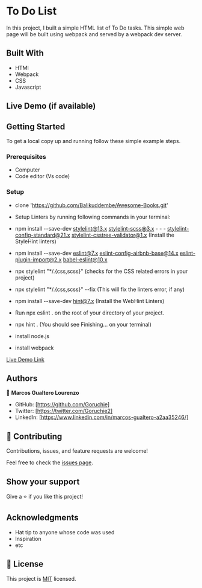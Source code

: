 # To Do List

In this project, I built a simple HTML list of To Do tasks. This simple web page will be built using webpack and served by a webpack dev server.


## Built With

- HTMl
- Webpack
- CSS
- Javascript

## Live Demo (if available)

## Getting Started

To get a local copy up and running follow these simple example steps.

### Prerequisites
- Computer
- Code editor (Vs code)

### Setup
- clone 'https://github.com/Balikuddembe/Awesome-Books.git'
  
- Setup Linters by running following commands in your terminal:

- npm install --save-dev stylelint@13.x stylelint-scss@3.x - - - stylelint-config-standard@21.x stylelint-csstree-validator@1.x (Install the StyleHint linters)

- npm install --save-dev eslint@7.x eslint-config-airbnb-base@14.x eslint-plugin-import@2.x babel-eslint@10.x

- npx stylelint "*/.{css,scss}" (checks for the CSS related errors in your project)

- npx stylelint "*/.{css,scss}" --fix (This will fix the linters error, if any)

- npm install --save-dev hint@7.x (Install the WebHint Linters)

- Run npx eslint . on the root of your directory of your project.

- npx hint . (You should see Finishing... on your terminal)

- install node.js

- install webpack

[Live Demo Link](https://livedemo.com)

## Authors

👤 **Marcos Gualtero Lourenzo**

- GitHub: [https://github.com/Goruchie]
- Twitter: [https://twitter.com/Goruchie2]
- LinkedIn: [https://www.linkedin.com/in/marcos-gualtero-a2aa35246/]

## 🤝 Contributing

Contributions, issues, and feature requests are welcome!

Feel free to check the [issues page](../../issues/).

## Show your support

Give a ⭐️ if you like this project!

## Acknowledgments

- Hat tip to anyone whose code was used
- Inspiration
- etc

## 📝 License

This project is [MIT](./LICENSE) licensed.
